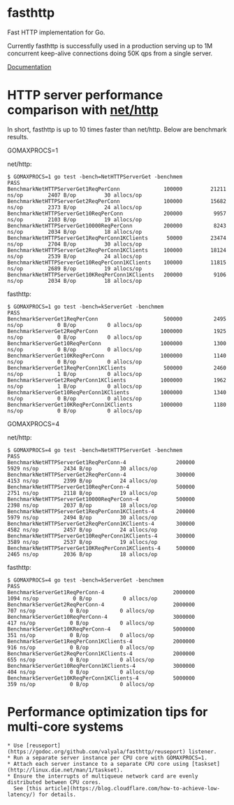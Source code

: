# fasthttp
Fast HTTP implementation for Go.

Currently fasthttp is successfully used in a production serving up to 1M
concurrent keep-alive connections doing 50K qps from a single server.

[Documentation](https://godoc.org/github.com/valyala/fasthttp)

# HTTP server performance comparison with [net/http](https://golang.org/pkg/net/http/)

In short, fasthttp is up to 10 times faster than net/http. Below are benchmark results.

GOMAXPROCS=1

net/http:
```
$ GOMAXPROCS=1 go test -bench=NetHTTPServerGet -benchmem
PASS
BenchmarkNetHTTPServerGet1ReqPerConn           	  100000	     21211 ns/op	    2407 B/op	      30 allocs/op
BenchmarkNetHTTPServerGet2ReqPerConn           	  100000	     15682 ns/op	    2373 B/op	      24 allocs/op
BenchmarkNetHTTPServerGet10ReqPerConn          	  200000	      9957 ns/op	    2103 B/op	      19 allocs/op
BenchmarkNetHTTPServerGet10000ReqPerConn       	  200000	      8243 ns/op	    2034 B/op	      18 allocs/op
BenchmarkNetHTTPServerGet1ReqPerConn1KClients  	   50000	     23474 ns/op	    2704 B/op	      30 allocs/op
BenchmarkNetHTTPServerGet2ReqPerConn1KClients  	  100000	     18124 ns/op	    2539 B/op	      24 allocs/op
BenchmarkNetHTTPServerGet10ReqPerConn1KClients 	  100000	     11815 ns/op	    2689 B/op	      19 allocs/op
BenchmarkNetHTTPServerGet10KReqPerConn1KClients	  200000	      9106 ns/op	    2034 B/op	      18 allocs/op
```

fasthttp:
```
$ GOMAXPROCS=1 go test -bench=kServerGet -benchmem
PASS
BenchmarkServerGet1ReqPerConn                  	  500000	      2495 ns/op	       0 B/op	       0 allocs/op
BenchmarkServerGet2ReqPerConn                  	 1000000	      1925 ns/op	       0 B/op	       0 allocs/op
BenchmarkServerGet10ReqPerConn                 	 1000000	      1300 ns/op	       0 B/op	       0 allocs/op
BenchmarkServerGet10KReqPerConn                	 1000000	      1140 ns/op	       0 B/op	       0 allocs/op
BenchmarkServerGet1ReqPerConn1KClients         	  500000	      2460 ns/op	       1 B/op	       0 allocs/op
BenchmarkServerGet2ReqPerConn1KClients         	 1000000	      1962 ns/op	       1 B/op	       0 allocs/op
BenchmarkServerGet10ReqPerConn1KClients        	 1000000	      1340 ns/op	       0 B/op	       0 allocs/op
BenchmarkServerGet10KReqPerConn1KClients       	 1000000	      1180 ns/op	       0 B/op	       0 allocs/op
```

GOMAXPROCS=4

net/http:
```
$ GOMAXPROCS=4 go test -bench=NetHTTPServerGet -benchmem
PASS
BenchmarkNetHTTPServerGet1ReqPerConn-4           	  200000	      5929 ns/op	    2434 B/op	      30 allocs/op
BenchmarkNetHTTPServerGet2ReqPerConn-4           	  300000	      4153 ns/op	    2399 B/op	      24 allocs/op
BenchmarkNetHTTPServerGet10ReqPerConn-4          	  500000	      2751 ns/op	    2118 B/op	      19 allocs/op
BenchmarkNetHTTPServerGet10000ReqPerConn-4       	  500000	      2398 ns/op	    2037 B/op	      18 allocs/op
BenchmarkNetHTTPServerGet1ReqPerConn1KClients-4  	  200000	      5979 ns/op	    2494 B/op	      30 allocs/op
BenchmarkNetHTTPServerGet2ReqPerConn1KClients-4  	  300000	      4582 ns/op	    2457 B/op	      24 allocs/op
BenchmarkNetHTTPServerGet10ReqPerConn1KClients-4 	  300000	      3589 ns/op	    2537 B/op	      19 allocs/op
BenchmarkNetHTTPServerGet10KReqPerConn1KClients-4	  500000	      2465 ns/op	    2036 B/op	      18 allocs/op
```

fasthttp:
```
$ GOMAXPROCS=4 go test -bench=kServerGet -benchmem
PASS
BenchmarkServerGet1ReqPerConn-4                  	 2000000	      1094 ns/op	       0 B/op	       0 allocs/op
BenchmarkServerGet2ReqPerConn-4                  	 2000000	       707 ns/op	       0 B/op	       0 allocs/op
BenchmarkServerGet10ReqPerConn-4                 	 3000000	       417 ns/op	       0 B/op	       0 allocs/op
BenchmarkServerGet10KReqPerConn-4                	 5000000	       351 ns/op	       0 B/op	       0 allocs/op
BenchmarkServerGet1ReqPerConn1KClients-4         	 2000000	       916 ns/op	       0 B/op	       0 allocs/op
BenchmarkServerGet2ReqPerConn1KClients-4         	 2000000	       655 ns/op	       0 B/op	       0 allocs/op
BenchmarkServerGet10ReqPerConn1KClients-4        	 3000000	       404 ns/op	       0 B/op	       0 allocs/op
BenchmarkServerGet10KReqPerConn1KClients-4       	 5000000	       359 ns/op	       0 B/op	       0 allocs/op
```

# Performance optimization tips for multi-core systems

    * Use [reuseport](https://godoc.org/github.com/valyala/fasthttp/reuseport) listener.
    * Run a separate server instance per CPU core with GOMAXPROCS=1.
    * Attach each server instance to a separate CPU core using [taskset](http://linux.die.net/man/1/taskset).
    * Ensure the interrupts of multiqueue network card are evenly distributed between CPU cores.
      See [this article](https://blog.cloudflare.com/how-to-achieve-low-latency/) for details.
